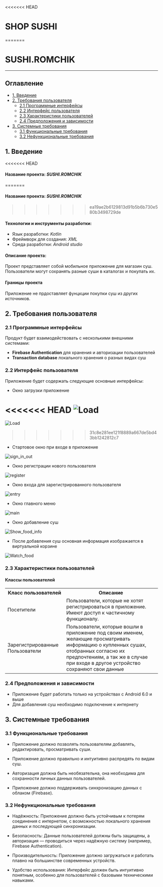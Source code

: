 <<<<<<< HEAD
# SHOP SUSHI
=======
# SUSHI.ROMCHIK
>>>>>>> 
---

## <a id="table_of_contents">Оглавление</a>
- [1. Введение](#introduction)
- [2. Требования пользователя](#user_requirements)
    - [2.1 Программные интерфейсы](#software_interfaces)
    - [2.2 Интерфейс пользователя](#user_interfaces)
    - [2.3 Характеристики пользователей](#user_characteristic)
    - [2.4 Предположения и зависимости](#assumotion_and_dependencies)
- [3. Системные требования](#system_requirements)
    - [3.1 Функциональные требования](#functional_req)
    - [3.2 Нефункциональные требования](#nonfunctional_req)
    
## <a id="introduction">1. Введение</a>

<<<<<<< HEAD
#### __Название проекта:__ _SUSHI.ROMCHIK_
=======
#### __Название проекта:__ _SUSHI.ROMCHIK_
>>>>>>> ea19ae2b6129813d91b5b6b730e580b3498729de

#### __Технологии и инструменты разработки:__
- Язык разработки: _Kotlin_
- Фреймворк для создания: _XML_
- Среда разработки: _Android studio_

#### **Описание проекта:**
Проект представляет собой мобильное приложение для магазин суш. Пользователи могут сохранять разные суши  в каталогах и покупать их.

#### **Границы проекта**
Приложение не прдоставляет фунцкции покупки суш из других источников.

## <a id="user_requirements">2. Требования пользователя</a>

### <a id="software_interfaces">2.1 Программные интерфейсы</a>

Продукт будет взаимодействовать с несколькими внешними системами:
- __Firebase Authentication__ для хранения и авторизации пользователей
- __Transaction database__ локального хранения о разных видах суш

### <a id="user_interfaces">2.2 Интерфейс пользователя</a>

Приложение будет содержать следующие основные интерфейсы:

- Окно загрузки приложение

<<<<<<< HEAD
![Load](../docs/Mockups/photo_2024-11-06_17-48-40.jpg)
=======
![Load](../Mockups/photo_2024-11-06_17-48-40.jpg)
>>>>>>> 31c8e281ee121f8889a667de5bd43bb1242812c7

- Стартовое окно при входе в приложение

![sign_in_out](../docs/Mockups/photo_2024-11-06_17-48-07.jpg)

- Окно регистрации нового пользователя

![register](../docs//Mockups/photo_2024-11-06_17-48-54.jpg)

- Окно входа для зарегистрированного пользователя

![entry](../docs//Mockups/photo_2024-11-06_17-48-58.jpg)

- Окно главного меню

![main](../docs/Mockups/photo_2024-11-06_17-48-51.jpg)

- Окно добавление суш

![Show_food_info](../docs/Mockups/photo_2024-11-06_17-48-48.jpg)

- После добавления суш основная информация изображается в виртуальной корзине

![Watch_food](../docs/Mockups/photo_2024-11-06_17-48-44.jpg)

### <a id="user_characteristic">2.3 Характеристики пользователей</a>

#### Классы пользователей

<table>
    <tr>
        <th>Класс пользователей </th>
        <th>Описание </th>
    </tr>
    <tr>
        <td>Посетители </td>
        <td> Пользователи, которые не хотят регистрироваться в приложение. Имеют доступ к частичному  функционалу. </td>
    </tr>
    <tr>
        <td>Зарегистрированные Пользователи</td>
        <td>Пользователи, которые вошли в приложение под своим именем, желающие просматривать информацию о купленных сушах, отобранных согласно их предпочтениям, а так же в случае при входе в другое устройство сохраняют свои данные</td>
    </tr>
</table>

### <a id="assumotion_and_dependencies">2.4 Предположения и зависимости</a>

- Приложение будет работать только на устройствах с Android 6.0 и выше
- Для добавления суш необходимо подключение к интернету

## <a id="system_requirements">3. Системные требования</a>

### <a id="functional_req">3.1 Функциональные требования</a>

- Приложение должно позволять пользователям добавлять, редактировать, просматривать суши.

- Приложение должно правильно и интуитивно распредять по видам суш.

- Авторизация должна быть необязательна, она необходима для сохранности личных данных пользователей.

- Приложение должно поддерживать синхронизацию данных с облаком (Firebase).

### <a id="nonfunctional_req">3.2 Нефункциональные требования</a>

- Надёжность: Приложение должно быть устойчивым к потерям соединения с интернетом, с возможностью локального хранения данных и последующей синхронизации.

-  Безопасность: Данные пользователей должны быть защищены, а авторизация — проводиться через надёжную систему (например, Firebase Authentication). 

- Производительность: Приложение должно загружаться и работать плавно на большинстве современных устройств.

- Удобство использования: Интерфейс должен быть интуитивно понятным, особенно для пользователей с базовыми техническими навыками.



